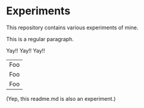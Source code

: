 # Experiments
This repository contains various experiments of mine.

This is a regular paragraph.

<table>
    <tr>
        Yay!! <td>Foo</td>
    </tr>
    <tr>
        Yay!! <td>Foo</td>
    </tr>
    <tr>
        Yay!! <td>Foo</td>
    </tr>
</table>
(Yep, this readme.md is also an experiment.)
